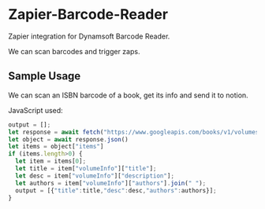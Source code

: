 # Zapier-Barcode-Reader

Zapier integration for Dynamsoft Barcode Reader.

We can scan barcodes and trigger zaps.


## Sample Usage

We can scan an ISBN barcode of a book, get its info and send it to notion.




JavaScript used:

```js
output = [];
let response = await fetch("https://www.googleapis.com/books/v1/volumes?q=isbn:"+inputData.barcode);
let object = await response.json()
let items = object["items"]
if (items.length>0) {
  let item = items[0];
  let title = item["volumeInfo"]["title"];
  let desc = item["volumeInfo"]["description"]; 
  let authors = item["volumeInfo"]["authors"].join(" ");
  output = [{"title":title,"desc":desc,"authors":authors}];
}
```
